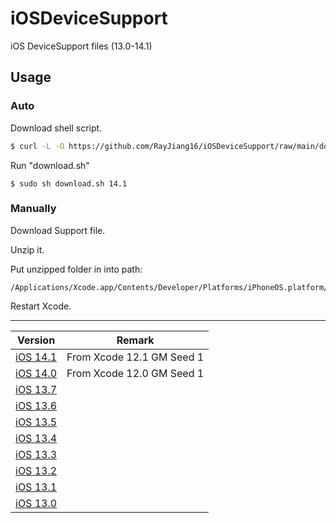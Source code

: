 # iOSDeviceSupport

iOS DeviceSupport files (13.0-14.1)


## Usage

### Auto

Download shell script.

```sh
$ curl -L -O https://github.com/RayJiang16/iOSDeviceSupport/raw/main/download.sh
```

Run "download.sh"

```shell
$ sudo sh download.sh 14.1
```



### Manually

Download Support file.

Unzip it.

Put unzipped folder in into path:

```
/Applications/Xcode.app/Contents/Developer/Platforms/iPhoneOS.platform/DeviceSupport
```

Restart Xcode.

---

| Version | Remark |
| ----- | ----  |
| [iOS 14.1](https://github.com/RayJiang16/iOSDeviceSupport/raw/main/DeviceSupport/iOS14/14.1.zip) | From Xcode 12.1 GM Seed 1 |
| [iOS 14.0](https://github.com/RayJiang16/iOSDeviceSupport/raw/main/DeviceSupport/iOS14/14.0.zip) | From Xcode 12.0 GM Seed 1 |
| [iOS 13.7](https://github.com/RayJiang16/iOSDeviceSupport/raw/main/DeviceSupport/iOS13/13.7.zip) |  |
| [iOS 13.6](https://github.com/RayJiang16/iOSDeviceSupport/raw/main/DeviceSupport/iOS13/13.6.zip) |  |
| [iOS 13.5](https://github.com/RayJiang16/iOSDeviceSupport/raw/main/DeviceSupport/iOS13/13.5.zip) |  |
| [iOS 13.4](https://github.com/RayJiang16/iOSDeviceSupport/raw/main/DeviceSupport/iOS13/13.4.zip) |  |
| [iOS 13.3](https://github.com/RayJiang16/iOSDeviceSupport/raw/main/DeviceSupport/iOS13/13.3.zip) |  |
| [iOS 13.2](https://github.com/RayJiang16/iOSDeviceSupport/raw/main/DeviceSupport/iOS13/13.2.zip) |  |
| [iOS 13.1](https://github.com/RayJiang16/iOSDeviceSupport/raw/main/DeviceSupport/iOS13/13.1.zip) |  |
| [iOS 13.0](https://github.com/RayJiang16/iOSDeviceSupport/raw/main/DeviceSupport/iOS13/13.0.zip) |  |
